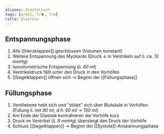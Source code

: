 ```yaml
---
aliases: diastolisch
tags: [m/m11, f/🫀, f/⚙️]
title: Diastole
---
```

## Entspannungsphase
1. Alle [[Herzklappen]] geschlossen (Volumen konstant)
2. Weitere Entspannung des Myokards (Druck ↓ in Ventrikeln auf li. ca. *10 mmHg*)
3. Isovolumetrische Entspannung (li. *60 ml*)
4. Ventrikeldruck fällt unter den Druck in den Vorhöfen
5. [[Segelklappen]] öffnen sich → Beginn der [[Füllungsphase]]

## Füllungsphase
1. Ventilebene hebt sich und "stülpt" sich über Blutsäule in Vorhöfen (Füllung li. mit *90 ml, d.h. 60 ml → 150 ml*)
2. Am Ende der Diastole kontrahieren die Vorhöfe kurz
3. Druck im Ventrikel (li. *8 mmHg*) übersteigt den Druck der Vorhöfe
4. Schluss [[Segelklappen]] → Beginn der [[Systole]]-Anspannungsphase